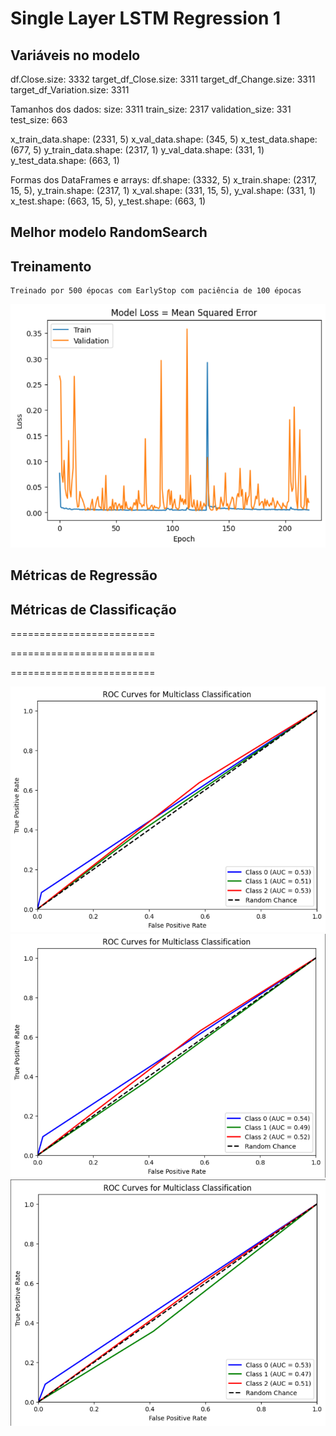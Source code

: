 # Single Layer LSTM Regression 1

## Variáveis no modelo 
df.Close.size: 3332
target_df_Close.size: 3311
target_df_Change.size: 3311
target_df_Variation.size: 3311

Tamanhos dos dados:
size: 3311
train_size: 2317
validation_size: 331
test_size: 663

x_train_data.shape: (2331, 5)
x_val_data.shape: (345, 5)
x_test_data.shape: (677, 5)
y_train_data.shape: (2317, 1)
y_val_data.shape: (331, 1)
y_test_data.shape: (663, 1)

Formas dos DataFrames e arrays:
df.shape: (3332, 5)
x_train.shape: (2317, 15, 5), y_train.shape: (2317, 1)
x_val.shape: (331, 15, 5), y_val.shape: (331, 1)
x_test.shape: (663, 15, 5), y_test.shape: (663, 1)

## Melhor modelo RandomSearch
    

## Treinamento 
    Treinado por 500 épocas com EarlyStop com paciência de 100 épocas
![Alt text](./img/loss6.png)
## Métricas de Regressão
    

## Métricas de Classificação
=========================

    
=========================

    
=========================

    

![Alt text](./img/6auc_threshold3.png)
![Alt text](./img/6auc_threshold5.png)
![Alt text](./img/6auc_threshold7.png)
